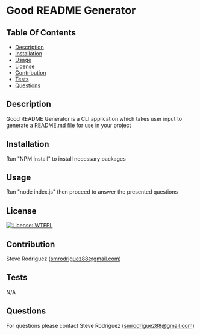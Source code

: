 # Good README Generator
  ## Table Of Contents
  * [Description](#Description)<br>
  * [Installation](#Installation)<br>
  * [Usage](#Usage)<br>
  * [License](#License)<br>
  * [Contribution](#Contribution)<br>
  * [Tests](#Tests)<br>
  * [Questions](#Questions)<br>

  ## Description
  Good README Generator is a CLI application which takes user input to generate a README.md file for use in your project

  ## Installation
  Run "NPM Install" to install necessary packages
  
  ## Usage
  Run "node index.js" then proceed to answer the presented questions
  
  ## License
  [![License: WTFPL](https://img.shields.io/badge/License-WTFPL-brightgreen.svg)](http://www.wtfpl.net/about/)
  
  ## Contribution
  Steve Rodriguez (smrodriguez88@gmail.com)
  
  ## Tests
  N/A
  
  ## Questions
  For questions please contact Steve Rodriguez (smrodriguez88@gmail.com)

